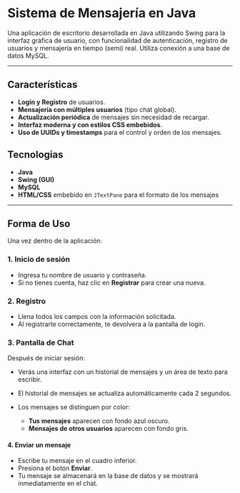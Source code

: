 
# Sistema de Mensajería en Java

Una aplicación de escritorio desarrollada en Java utilizando Swing para la interfaz gráfica de usuario, con funcionalidad de autenticación, registro de usuarios y mensajería en tiempo (semi) real. Utiliza conexión a una base de datos MySQL.

---
## Características

- **Login y Registro** de usuarios.
- **Mensajería con múltiples usuarios** (tipo chat global).
- **Actualización periódica** de mensajes sin necesidad de recargar.
- **Interfaz moderna y con estilos CSS embebidos**.
- **Uso de UUIDs y timestamps** para el control y orden de los mensajes.

## Tecnologias
- **Java**
- **Swing (GUI)**
- **MySQL**
- **HTML/CSS** embebido en `JTextPane` para el formato de los mensajes

---

## Forma de Uso

Una vez dentro de la aplicación:

### 1. **Inicio de sesión**

* Ingresa tu nombre de usuario y contraseña.
* Si no tienes cuenta, haz clic en **Registrar** para crear una nueva.

### 2. **Registro**

* Llena todos los campos con la información solicitada.
* Al registrarte correctamente, te devolvera a la pantalla de login.

### 3. **Pantalla de Chat**

Después de iniciar sesión:

* Verás una interfaz con un historial de mensajes y un área de texto para escribir.
* El historial de mensajes se actualiza automáticamente cada 2 segundos.
* Los mensajes se distinguen por color:

  * **Tus mensajes** aparecen con fondo azul oscuro.
  * **Mensajes de otros usuarios** aparecen con fondo gris.

#### 4. **Enviar un mensaje**

* Escribe tu mensaje en el cuadro inferior.
* Presiona el botón **Enviar**.
* Tu mensaje se almacenará en la base de datos y se mostrará inmediatamente en el chat.
